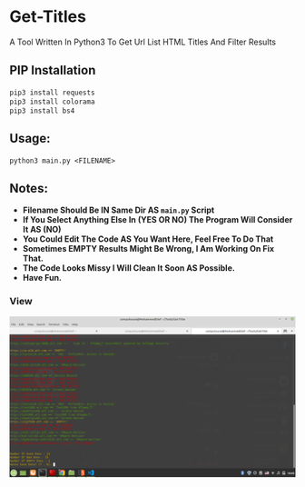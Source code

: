 # Get-Titles
A Tool Written In Python3 To Get Url List HTML Titles And Filter Results

## PIP Installation
```
pip3 install requests
pip3 install colorama
pip3 install bs4
```

## Usage:
```
python3 main.py <FILENAME>
```

## Notes:
- **Filename Should Be IN Same Dir AS ```main.py``` Script**
- **If You Select Anything Else In (YES OR NO) The Program Will Consider It AS (NO)**
- **You Could Edit The Code AS You Want Here, Feel Free To Do That**
- **Sometimes EMPTY Results Might Be Wrong, I Am Working On Fix That.**
- **The Code Looks Missy I Will Clean It Soon AS Possible.**
- **Have Fun.**

### View
![](https://github.com/DEMON1A/Get-Titles/blob/master/images/View.png)
